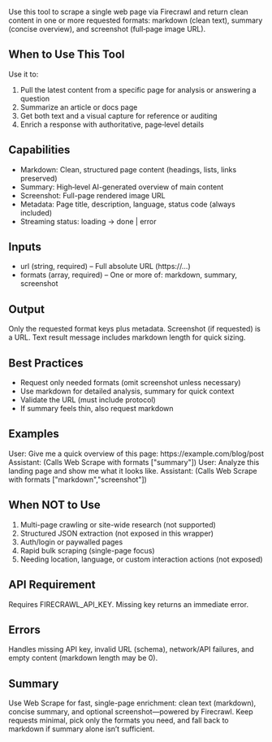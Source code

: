 Use this tool to scrape a single web page via Firecrawl and return clean content in one or more requested formats: markdown (clean text), summary (concise overview), and screenshot (full‑page image URL).

## When to Use This Tool
Use it to:
1. Pull the latest content from a specific page for analysis or answering a question
2. Summarize an article or docs page
3. Get both text and a visual capture for reference or auditing
4. Enrich a response with authoritative, page‑level details

## Capabilities
- Markdown: Clean, structured page content (headings, lists, links preserved)
- Summary: High‑level AI-generated overview of main content
- Screenshot: Full-page rendered image URL
- Metadata: Page title, description, language, status code (always included)
- Streaming status: loading → done | error

## Inputs
- url (string, required) – Full absolute URL (https://…)
- formats (array, required) – One or more of: markdown, summary, screenshot

## Output
Only the requested format keys plus metadata. Screenshot (if requested) is a URL. Text result message includes markdown length for quick sizing.

## Best Practices
- Request only needed formats (omit screenshot unless necessary)
- Use markdown for detailed analysis, summary for quick context
- Validate the URL (must include protocol)
- If summary feels thin, also request markdown

## Examples
<example>
User: Give me a quick overview of this page: https://example.com/blog/post
Assistant: (Calls Web Scrape with formats ["summary"])
</example>

<example>
User: Analyze this landing page and show me what it looks like.
Assistant: (Calls Web Scrape with formats ["markdown","screenshot"])
</example>

## When NOT to Use
1. Multi-page crawling or site-wide research (not supported)
2. Structured JSON extraction (not exposed in this wrapper)
3. Auth/login or paywalled pages
4. Rapid bulk scraping (single-page focus)
5. Needing location, language, or custom interaction actions (not exposed)

## API Requirement
Requires FIRECRAWL_API_KEY. Missing key returns an immediate error.

## Errors
Handles missing API key, invalid URL (schema), network/API failures, and empty content (markdown length may be 0).

## Summary
Use Web Scrape for fast, single-page enrichment: clean text (markdown), concise summary, and optional screenshot—powered by Firecrawl. Keep requests minimal, pick only the formats you need, and fall back to markdown if summary alone isn’t sufficient.
